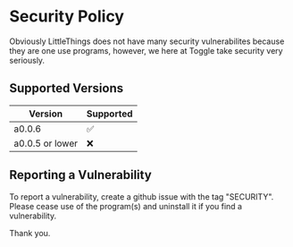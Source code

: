 # Security Policy

Obviously LittleThings does not have many security vulnerabilites because they are one use programs,
however, we here at Toggle take security very seriously.

## Supported Versions

| Version | Supported          |
| ------- | ------------------ |
| a0.0.6  | :white_check_mark: |
| a0.0.5  or lower| :x:                |

## Reporting a Vulnerability

To report a vulnerability, create a github issue with the tag "SECURITY".
Please cease use of the program(s) and uninstall it if you find a vulnerability.

Thank you.
